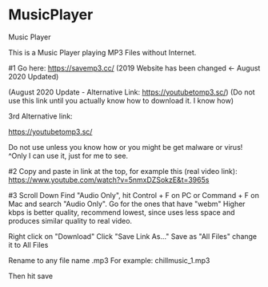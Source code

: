 # MusicPlayer
Music Player

This is a Music Player playing MP3 Files without Internet.

#1
Go here: https://savemp3.cc/ (2019 Website has been changed <- August 2020 Updated)

(August 2020 Update - Alternative Link: https://youtubetomp3.sc/)
(Do not use this link until you actually know how to download it. I know how)

3rd Alternative link:

https://youtubetomp3.sc/

Do not use unless you know how or you might be get malware or virus! 
^Only I can use it, just for me to see.

#2
Copy and paste in link at the top, for example this (real video link):
https://www.youtube.com/watch?v=5nmxDZSokzE&t=3965s

#3
Scroll Down Find "Audio Only", hit Control + F on PC or Command + F on Mac and search "Audio Only".
Go for the ones that have "webm"
Higher kbps is better quality, recommend lowest, since uses less space and produces similar quality to real video.

Right click on "Download"
Click "Save Link As..."
Save as "All Files" change it to All Files

Rename to any file name .mp3
For example: chillmusic_1.mp3

Then hit save






